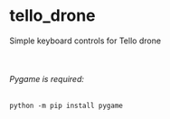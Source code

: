 # tello_drone
Simple keyboard controls for Tello drone

<br />

###### Pygame is required:

```
python -m pip install pygame
```

